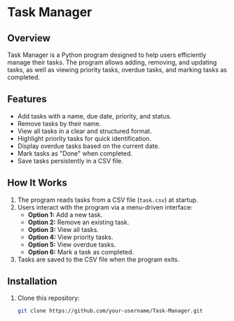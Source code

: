 # Task Manager

## Overview

Task Manager is a Python program designed to help users efficiently manage their tasks. The program allows adding, removing, and updating tasks, as well as viewing priority tasks, overdue tasks, and marking tasks as completed.

## Features

- Add tasks with a name, due date, priority, and status.
- Remove tasks by their name.
- View all tasks in a clear and structured format.
- Highlight priority tasks for quick identification.
- Display overdue tasks based on the current date.
- Mark tasks as "Done" when completed.
- Save tasks persistently in a CSV file.

## How It Works

1. The program reads tasks from a CSV file (`task.csv`) at startup.
2. Users interact with the program via a menu-driven interface:
   - **Option 1:** Add a new task.
   - **Option 2:** Remove an existing task.
   - **Option 3:** View all tasks.
   - **Option 4:** View priority tasks.
   - **Option 5:** View overdue tasks.
   - **Option 6:** Mark a task as completed.
3. Tasks are saved to the CSV file when the program exits.

## Installation

1. Clone this repository:
   ```bash
   git clone https://github.com/your-username/Task-Manager.git
